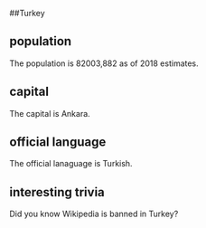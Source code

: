 ##Turkey
## population
The population is 82003,882 as of 2018 estimates.

## capital
The capital is Ankara.
 
## official language
The official lanaguage is Turkish.

## interesting trivia
Did you know Wikipedia is banned in Turkey?


